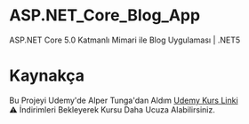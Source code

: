 # ASP.NET_Core_Blog_App
ASP.NET Core 5.0 Katmanlı Mimari ile Blog Uygulaması | .NET5

# Kaynakça
Bu Projeyi Udemy'de Alper Tunga'dan Aldım 
<a href="https://www.udemy.com/course/net5aspnetcore5blog/" target="__blank">Udemy Kurs Linki</a></br>
⚠️ İndirimleri Bekleyerek Kursu Daha Ucuza Alabilirsiniz.
